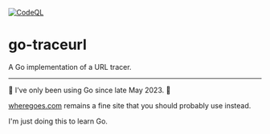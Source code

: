 [![CodeQL](https://github.com/jdmartin/go-traceurl/actions/workflows/codeql.yml/badge.svg)](https://github.com/jdmartin/go-traceurl/actions/workflows/codeql.yml)

# go-traceurl
A Go implementation of a URL tracer.

------

🚨 I've only been using Go since late May 2023. 🚨

[wheregoes.com](https://wheregoes.com) remains a fine site that you should probably use instead.  

I'm just doing this to learn Go.
